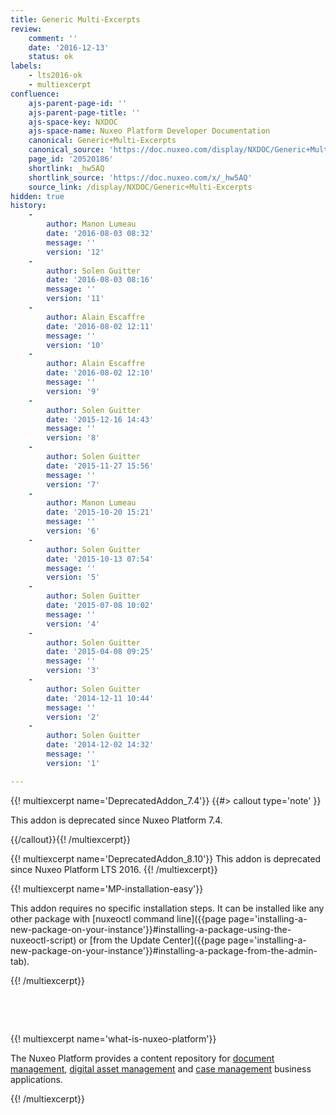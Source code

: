 ```yaml
---
title: Generic Multi-Excerpts
review:
    comment: ''
    date: '2016-12-13'
    status: ok
labels:
    - lts2016-ok
    - multiexcerpt
confluence:
    ajs-parent-page-id: ''
    ajs-parent-page-title: ''
    ajs-space-key: NXDOC
    ajs-space-name: Nuxeo Platform Developer Documentation
    canonical: Generic+Multi-Excerpts
    canonical_source: 'https://doc.nuxeo.com/display/NXDOC/Generic+Multi-Excerpts'
    page_id: '20520186'
    shortlink: _hw5AQ
    shortlink_source: 'https://doc.nuxeo.com/x/_hw5AQ'
    source_link: /display/NXDOC/Generic+Multi-Excerpts
hidden: true
history:
    -
        author: Manon Lumeau
        date: '2016-08-03 08:32'
        message: ''
        version: '12'
    -
        author: Solen Guitter
        date: '2016-08-03 08:16'
        message: ''
        version: '11'
    -
        author: Alain Escaffre
        date: '2016-08-02 12:11'
        message: ''
        version: '10'
    -
        author: Alain Escaffre
        date: '2016-08-02 12:10'
        message: ''
        version: '9'
    -
        author: Solen Guitter
        date: '2015-12-16 14:43'
        message: ''
        version: '8'
    -
        author: Solen Guitter
        date: '2015-11-27 15:56'
        message: ''
        version: '7'
    -
        author: Manon Lumeau
        date: '2015-10-20 15:21'
        message: ''
        version: '6'
    -
        author: Solen Guitter
        date: '2015-10-13 07:54'
        message: ''
        version: '5'
    -
        author: Solen Guitter
        date: '2015-07-08 10:02'
        message: ''
        version: '4'
    -
        author: Solen Guitter
        date: '2015-04-08 09:25'
        message: ''
        version: '3'
    -
        author: Solen Guitter
        date: '2014-12-11 10:44'
        message: ''
        version: '2'
    -
        author: Solen Guitter
        date: '2014-12-02 14:32'
        message: ''
        version: '1'

---
```

{{! multiexcerpt name='DeprecatedAddon_7.4'}} {{#> callout type='note' }}

This addon is deprecated since Nuxeo Platform 7.4.

{{/callout}}{{! /multiexcerpt}}

{{! multiexcerpt name='DeprecatedAddon_8.10'}}
This addon is deprecated since Nuxeo Platform LTS 2016.
{{! /multiexcerpt}}

{{! multiexcerpt name='MP-installation-easy'}}

This addon requires no specific installation steps. It can be installed like any other package with [nuxeoctl command line]({{page page='installing-a-new-package-on-your-instance'}}#installing-a-package-using-the-nuxeoctl-script) or [from the Update Center]({{page page='installing-a-new-package-on-your-instance'}}#installing-a-package-from-the-admin-tab).

{{! /multiexcerpt}}

&nbsp;

&nbsp;

{{! multiexcerpt name='what-is-nuxeo-platform'}}

The Nuxeo Platform provides a content repository for [document management](http://www.nuxeo.com/solutions/document-management/), [digital asset management](http://www.nuxeo.com/solutions/digital-asset-management/) and [case management](http://www.nuxeo.com/solutions/case-management/) business applications.

{{! /multiexcerpt}}
